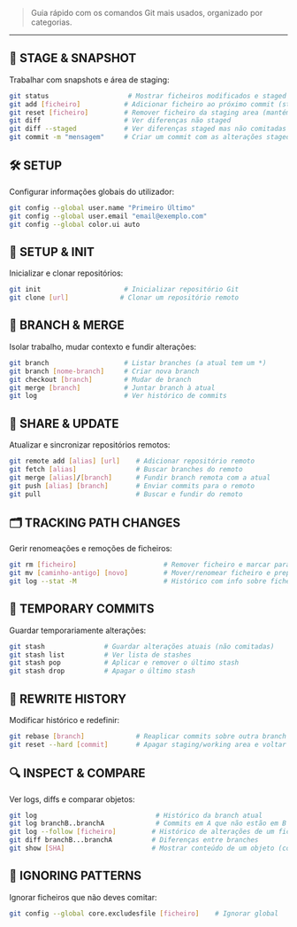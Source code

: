 

> Guia rápido com os comandos Git mais usados, organizado por categorias.

---

## 📸 STAGE & SNAPSHOT  

Trabalhar com snapshots e área de staging:

```bash
git status                    # Mostrar ficheiros modificados e staged
git add [ficheiro]           # Adicionar ficheiro ao próximo commit (staging)
git reset [ficheiro]         # Remover ficheiro da staging area (mantém as alterações)
git diff                     # Ver diferenças não staged
git diff --staged            # Ver diferenças staged mas não comitadas
git commit -m "mensagem"     # Criar um commit com as alterações staged
```


## 🛠️ SETUP

Configurar informações globais do utilizador:

```bash
git config --global user.name "Primeiro Último"
git config --global user.email "email@exemplo.com"
git config --global color.ui auto
```

## 🚀 SETUP & INIT

Inicializar e clonar repositórios:

```bash
git init                     # Inicializar repositório Git
git clone [url]             # Clonar um repositório remoto
```

## 🌿 BRANCH & MERGE

Isolar trabalho, mudar contexto e fundir alterações:

``` bash
git branch                   # Listar branches (a atual tem um *)
git branch [nome-branch]     # Criar nova branch
git checkout [branch]        # Mudar de branch
git merge [branch]           # Juntar branch à atual
git log                      # Ver histórico de commits
```

## 🔄 SHARE & UPDATE

Atualizar e sincronizar repositórios remotos:

```bash
git remote add [alias] [url]    # Adicionar repositório remoto
git fetch [alias]               # Buscar branches do remoto
git merge [alias]/[branch]      # Fundir branch remota com a atual
git push [alias] [branch]       # Enviar commits para o remoto
git pull                        # Buscar e fundir do remoto
```

## 🗂️ TRACKING PATH CHANGES

Gerir renomeações e remoções de ficheiros:

```bash
git rm [ficheiro]                      # Remover ficheiro e marcar para commit
git mv [caminho-antigo] [novo]         # Mover/renomear ficheiro e preparar para commit
git log --stat -M                      # Histórico com info sobre ficheiros movidos
```

## 🧳 TEMPORARY COMMITS

Guardar temporariamente alterações:

```bash
git stash               # Guardar alterações atuais (não comitadas)
git stash list          # Ver lista de stashes
git stash pop           # Aplicar e remover o último stash
git stash drop          # Apagar o último stash
```

## 📝 REWRITE HISTORY

Modificar histórico e redefinir:

```bash
git rebase [branch]             # Reaplicar commits sobre outra branch
git reset --hard [commit]       # Apagar staging/working area e voltar a commit anterior
```

## 🔍 INSPECT & COMPARE

Ver logs, diffs e comparar objetos:

```bash
git log                              # Histórico da branch atual
git log branchB..branchA             # Commits em A que não estão em B
git log --follow [ficheiro]         # Histórico de alterações de um ficheiro
git diff branchB...branchA          # Diferenças entre branches
git show [SHA]                      # Mostrar conteúdo de um objeto (commit, ficheiro, etc.)
```

## 🚫 IGNORING PATTERNS

Ignorar ficheiros que não deves comitar:

```bash
git config --global core.excludesfile [ficheiro]    # Ignorar global
```

